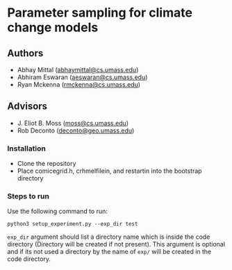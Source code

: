# Parameter sampling for climate change models
## Authors
- Abhay Mittal (abhaymittal@cs.umass.edu)
- Abhiram Eswaran (aeswaran@cs.umass.edu)
- Ryan Mckenna (rmckenna@cs.umass.edu)

## Advisors
- J. Eliot B. Moss (moss@cs.umass.edu)
- Rob Deconto (deconto@geo.umass.edu)

### Installation
- Clone the repository
- Place comicegrid.h, crhmelfilein,  and restartin into the bootstrap directory


### Steps to run
Use the following command to run:

`python3 setup_experiment.py --exp_dir test`

`exp_dir` argument should list a directory name which is inside the code directory (Directory will be created if not present). This argument is optional and if 
its not used a directory by the name of `exp/` will be created in the code directory.